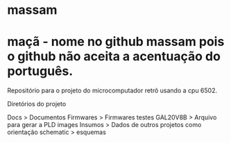 # massam
# maçã - nome no github massam pois o github não aceita a acentuação do português.

Repositório para o projeto do microcomputador retrô usando a cpu 6502.

Diretórios do projeto

Docs		> Documentos
Firmwares	> Firmwares testes
GAL20V8B	> Arquivo para gerar a PLD
images
Insumos		> Dados de outros projetos como orientação
schematic	> esquemas

